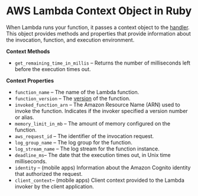 # AWS Lambda Context Object in Ruby<a name="ruby-context"></a>

When Lambda runs your function, it passes a context object to the [handler](ruby-handler.md)\. This object provides methods and properties that provide information about the invocation, function, and execution environment\.

**Context Methods**
+ `get_remaining_time_in_millis` – Returns the number of milliseconds left before the execution times out\.

**Context Properties**
+ `function_name` – The name of the Lambda function\.
+ `function_version` – The [version](versioning-aliases.md) of the function\.
+ `invoked_function_arn` – The Amazon Resource Name \(ARN\) used to invoke the function\. Indicates if the invoker specified a version number or alias\.
+ `memory_limit_in_mb` – The amount of memory configured on the function\.
+ `aws_request_id` – The identifier of the invocation request\.
+ `log_group_name` – The log group for the function\.
+ `log_stream_name` – The log stream for the function instance\.
+ `deadline_ms`– The date that the execution times out, in Unix time milliseconds\.
+ `identity` – \(mobile apps\) Information about the Amazon Cognito identity that authorized the request\.
+ `client_context`– \(mobile apps\) Client context provided to the Lambda invoker by the client application\.